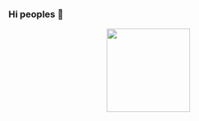 
### Hi peoples 👋

<div id="header" align="center">
<img src="https://s4.uupload.ir/files/gif_f37n.gif" width="150"/>
</div>
